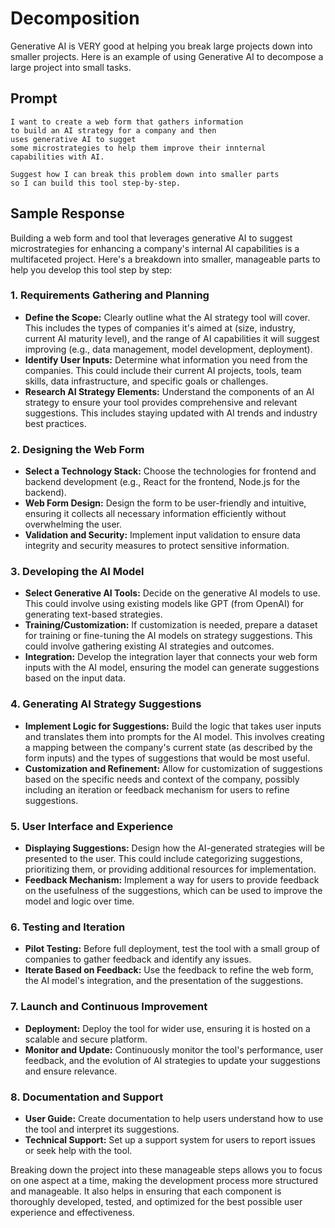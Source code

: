 # Decomposition

Generative AI is VERY good at helping you break large projects down into smaller projects.
Here is an example of using Generative AI to decompose a large project into small tasks.

## Prompt

```linenums="0"
I want to create a web form that gathers information
to build an AI strategy for a company and then 
uses generative AI to sugget
some microstrategies to help them improve their innternal
capabilities with AI.

Suggest how I can break this problem down into smaller parts
so I can build this tool step-by-step.
```

## Sample Response

Building a web form and tool that leverages generative AI to suggest microstrategies for enhancing a company's internal AI capabilities is a multifaceted project. Here's a breakdown into smaller, manageable parts to help you develop this tool step by step:

### 1\. **Requirements Gathering and Planning**

-   **Define the Scope:** Clearly outline what the AI strategy tool will cover. This includes the types of companies it's aimed at (size, industry, current AI maturity level), and the range of AI capabilities it will suggest improving (e.g., data management, model development, deployment).
-   **Identify User Inputs:** Determine what information you need from the companies. This could include their current AI projects, tools, team skills, data infrastructure, and specific goals or challenges.
-   **Research AI Strategy Elements:** Understand the components of an AI strategy to ensure your tool provides comprehensive and relevant suggestions. This includes staying updated with AI trends and industry best practices.

### 2\. **Designing the Web Form**

-   **Select a Technology Stack:** Choose the technologies for frontend and backend development (e.g., React for the frontend, Node.js for the backend).
-   **Web Form Design:** Design the form to be user-friendly and intuitive, ensuring it collects all necessary information efficiently without overwhelming the user.
-   **Validation and Security:** Implement input validation to ensure data integrity and security measures to protect sensitive information.

### 3\. **Developing the AI Model**

-   **Select Generative AI Tools:** Decide on the generative AI models to use. This could involve using existing models like GPT (from OpenAI) for generating text-based strategies.
-   **Training/Customization:** If customization is needed, prepare a dataset for training or fine-tuning the AI models on strategy suggestions. This could involve gathering existing AI strategies and outcomes.
-   **Integration:** Develop the integration layer that connects your web form inputs with the AI model, ensuring the model can generate suggestions based on the input data.

### 4\. **Generating AI Strategy Suggestions**

-   **Implement Logic for Suggestions:** Build the logic that takes user inputs and translates them into prompts for the AI model. This involves creating a mapping between the company's current state (as described by the form inputs) and the types of suggestions that would be most useful.
-   **Customization and Refinement:** Allow for customization of suggestions based on the specific needs and context of the company, possibly including an iteration or feedback mechanism for users to refine suggestions.

### 5\. **User Interface and Experience**

-   **Displaying Suggestions:** Design how the AI-generated strategies will be presented to the user. This could include categorizing suggestions, prioritizing them, or providing additional resources for implementation.
-   **Feedback Mechanism:** Implement a way for users to provide feedback on the usefulness of the suggestions, which can be used to improve the model and logic over time.

### 6\. **Testing and Iteration**

-   **Pilot Testing:** Before full deployment, test the tool with a small group of companies to gather feedback and identify any issues.
-   **Iterate Based on Feedback:** Use the feedback to refine the web form, the AI model's integration, and the presentation of the suggestions.

### 7\. **Launch and Continuous Improvement**

-   **Deployment:** Deploy the tool for wider use, ensuring it is hosted on a scalable and secure platform.
-   **Monitor and Update:** Continuously monitor the tool's performance, user feedback, and the evolution of AI strategies to update your suggestions and ensure relevance.

### 8\. **Documentation and Support**

-   **User Guide:** Create documentation to help users understand how to use the tool and interpret its suggestions.
-   **Technical Support:** Set up a support system for users to report issues or seek help with the tool.

Breaking down the project into these manageable steps allows you to focus on one aspect at a time, making the development process more structured and manageable. It also helps in ensuring that each component is thoroughly developed, tested, and optimized for the best possible user experience and effectiveness.